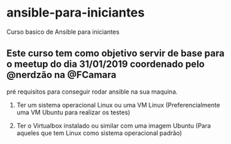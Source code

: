 # ansible-para-iniciantes
Curso basico de Ansible para iniciantes

Este curso tem como objetivo servir de base para o meetup do dia 31/01/2019 coordenado pelo @nerdzão na @FCamara
----------------------------------------------------------------------------------------------------------------

pré requisitos para conseguir rodar ansible na sua maquina.

1. Ter um sistema operacional Linux ou uma VM Linux (Preferencialmente uma VM Ubuntu para realizar os testes)

2. Ter o Virtualbox instalado ou similar com uma imagem Ubuntu (Para aqueles que tem Linux como sistema operacional padrão)